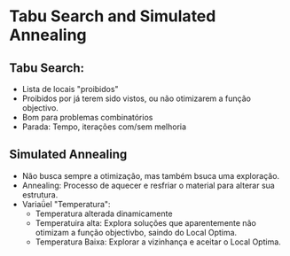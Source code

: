 # Tabu Search and Simulated Annealing

## Tabu Search:

 - Lista de locais "proibidos"
 - Proibidos por já terem sido vistos, ou não otimizarem a função objectivo.
 - Bom para problemas combinatórios
 - Parada: Tempo, iterações com/sem melhoria

## Simulated Annealing

 - Não busca sempre a otimização, mas também bsuca uma exploração.
 - Annealing: Processo de aquecer e resfriar o material para alterar sua estrutura.
 - Variaǘel "Temperatura":
   - Temperatura alterada dinamicamente
   - Temperatuira alta: Explora soluções que aparentemente não otimizam a função objectivbo, saindo do Local Optima.
   - Temperatura Baixa: Explorar a vizinhança e aceitar o Local Optima.

